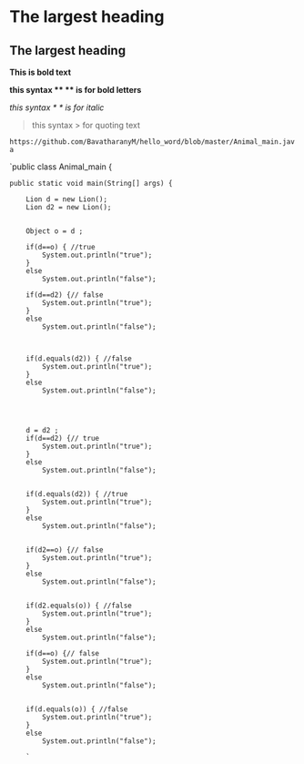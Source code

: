 # The largest heading


## The largest heading
**This is bold text**

**this syntax ** ** is for bold letters**

*this syntax * * is for italic*
>this syntax > for quoting text

`https://github.com/BavatharanyM/hello_word/blob/master/Animal_main.java`

`public class Animal_main {

	public static void main(String[] args) {
		
		Lion d = new Lion();
		Lion d2 = new Lion();
		
		
		Object o = d ;
			
		if(d==o) { //true
			System.out.println("true"); 
		}
		else
			System.out.println("false");
		
		if(d==d2) {// false
			System.out.println("true");
		}
		else
			System.out.println("false");
		
		
		
		if(d.equals(d2)) { //false
			System.out.println("true");
		}
		else
			System.out.println("false");
		
		
		
		
		d = d2 ;
		if(d==d2) {// true
			System.out.println("true");
		}
		else
			System.out.println("false");
		
		
		if(d.equals(d2)) { //true
			System.out.println("true");
		}
		else
			System.out.println("false");
		
		
		if(d2==o) {// false
			System.out.println("true");
		}
		else
			System.out.println("false");
		
		
		if(d2.equals(o)) { //false
			System.out.println("true");
		}
		else
			System.out.println("false");
		
		if(d==o) {// false
			System.out.println("true");
		}
		else
			System.out.println("false");
		
		
		if(d.equals(o)) { //false
			System.out.println("true");
		}
		else
			System.out.println("false");
		
		`

